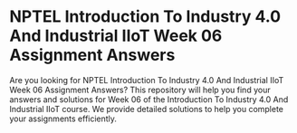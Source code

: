 # NPTEL Introduction To Industry 4.0 And Industrial IIoT Week 06 Assignment Answers

Are you looking for NPTEL Introduction To Industry 4.0 And Industrial IIoT Week 06 Assignment Answers? This repository will help you find your answers and solutions for Week 06 of the Introduction To Industry 4.0 And Industrial IIoT course. We provide detailed solutions to help you complete your assignments efficiently.